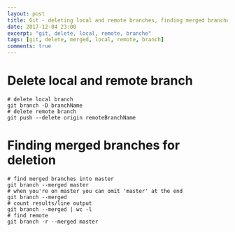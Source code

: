 ```yaml
---
layout: post
title: Git - deleting local and remote branches, finding merged branches
date: 2017-12-04 23:00
excerpt: "git, delete, local, remote, branche"
tags: [git, delete, merged, local, remote, branch]
comments: true
---
```


# Delete local and remote branch

```
# delete local branch
git branch -D branchName
# delete remote branch
git push --delete origin remoteBranchName
```

# Finding merged branches for deletion

```
# find merged branches into master
git branch --merged master
# when you're on master you can omit 'master' at the end
git branch --merged
# count results/line output
git branch --merged | wc -l
# find remote
git branch -r --merged master
```
